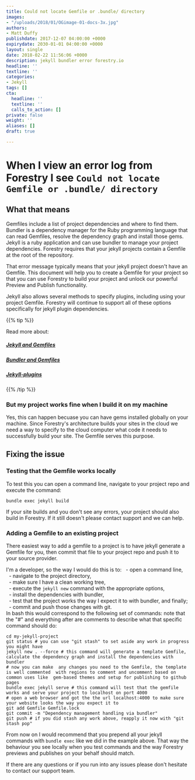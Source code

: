 ```yaml
---
title: Could not locate Gemfile or .bundle/ directory
images:
- "/uploads/2018/01/OGimage-01-docs-3x.jpg"
authors:
- Matt Duffy
publishdate: 2017-12-07 04:00:00 +0000
expirydate: 2030-01-01 04:00:00 +0000
layout: single
date: 2018-02-22 11:56:06 +0000
description: jekyll bundler error forestry.io
headline: ''
textline: ''
categories:
- Jekyll
tags: []
cta:
  headline: ''
  textline: ''
  calls_to_action: []
private: false
weight: ''
aliases: []
draft: true

---
```

# When I view an error log from Forestry I see `Could not locate Gemfile or .bundle/ directory`

## What that means

Gemfiles include a list of project dependencies and where to find them.  Bundler is a dependency manager for the Ruby programming language that can read Gemfiles, resolve the dependency graph and install those gems.  Jekyll is a ruby application and can use bundler to manage your project dependencies.  Forestry requires that your jekyll projects contain a Gemfile at the root of the repository.

That error message typically means that your jekyll project doesn't have an Gemfile.  This document will help you to create a Gemfile for your project so that you can use Forestry to build your project and unlock our powerful Preview and Publish functionality.

Jekyll also allows several methods to specify plugins, including using your project Gemfile.  Forestry will continue to support all of these options specifically for jekyll plugin dependencies.

{{% tip %}}

Read more about:

##### [Jekyll and Gemfiles](https://jekyllrb.com/docs/quickstart/#about-bundler)

##### [Bundler and Gemfiles](http://bundler.io/)

##### [Jekyll-plugins](https://jekyllrb.com/docs/plugins/)

{{% /tip %}}

### But my project works fine when I build it on my machine

Yes, this can happen becuase you can have gems installed globally on your machine.  Since Forestry's architecture builds your sites in the cloud we need a way to specify to the cloud computer what code it needs to successfully build your site.  The Gemfile serves this purpose.

## Fixing the issue

### Testing that the Gemfile works locally

To test this you can open a command line, navigate to your  project repo and execute the command:

    bundle exec jekyll build

If  your site builds and you don't see any errors, your project should also build in Forestry.  If it still doesn't please contact support and we can help.

### Adding a Gemfile to an existing project

There easiest way to add a gemfile to a project is to have jekyll generate a Gemfile for you, then commit that file to your project repo and push it to your source provider.

I'm a developer, so the way I would do this is to:
  - open a command line,  
  - navigate to the project directory,  
  - make sure I have a clean working tree,  
  - execute the `jekyll new` command with the appropriate options,  
  - install the dependencies with bundler,  
  - test that the project works the way I expect it to with bundler, and finally;
  - commit and push those changes with git.    
In bash this would correspond to the following set of commands:
note that the "#" and everything after are comments to describe what that specific command should do:

```  
cd my-jekyll-project  
git status # you can use "git stash" to set aside any work in progress you might have  
jekyll new . --force # this command will generate a template Gemfile,  calculate the dependency graph and install the dependencies with bundler  
# now you can make  any changes you need to the Gemfile, the template is well commented  with regions to comment and uncomment based on common uses like  gem-based themes and setup for publishing to github pages  
bundle exec jekyll serve # this command will test that the gemfile works and serve your project to localhost on port 4000  
# open a web browser and got the the url localhost:4000 to make sure your website looks the way you expect it to  
git add Gemfile Gemfile.lock  
git commit -m "Dependency management handling via bundler"  
git push # if you did stash any work above, reapply it now with "git stash pop"
```

From now on I would recommend that you prepend all your jekyll  commands with `bundle exec` like we did in the example above. That way the behaviour you see locally when you test commands and the way Forestry previews and publishes on your behalf should match.

If there are any questions or if you run into any issues please don't hesitate to contact our support team.